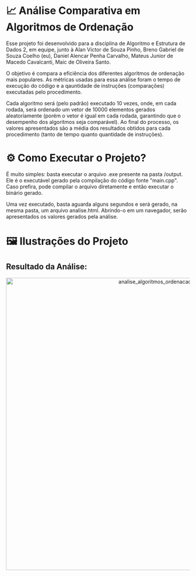 # 📈 Análise Comparativa em Algoritmos de Ordenação
Esse projeto foi desenvolvido para a disciplina de Algoritmo e Estrutura de Dados 2, em equipe, junto à Alan Victor de Souza Pinho, 
Breno Gabriel de Souza Coelho (eu), Daniel Alencar Penha Carvalho, Mateus Junior de Macedo Cavalcanti, Maic de Oliveira Santo.

O objetivo é compara a eficiência dos diferentes algoritmos de ordenação mais populares. As métricas usadas para essa análise foram
o tempo de execução do código e a qauntidade de instruções (comparações) executadas pelo procedimento.

Cada algoritmo será (pelo padrão) executado 10 vezes, onde, em cada rodada, será ordenado um vetor de 10000 elementos gerados aleatoriamente
(porém o vetor é igual em cada rodada, garantindo que o desempenho dos algoritmos seja comparável). Ao final do processo, os valores
apresentados são a média dos resultados obtidos para cada procedimento (tanto de tempo quanto quantidade de instruções).

# ⚙️ Como Executar o Projeto?

É muito simples: basta executar o arquivo .exe presente na pasta /output. Ele é o executável gerado pela compilação do código fonte
"main.cpp". Caso prefira, pode compilar o arquivo diretamente e então executar o binário gerado.

Uma vez executado, basta aguarda alguns segundos e será gerado, na mesma pasta, um arquivo analise.html. Abrindo-o em um navegador, 
serão apresentados os valores gerados pela análise.

# 🖼️ Ilustrações do Projeto

<h2><Strong>Resultado da Análise: </Strong></h2>
<p align="center">
  <img src="https://github.com/CodeByBreno/ComparativoAlgoritmosOrdenacacao/assets/132024181/0455010d-1fec-4f7f-ad27-2e496e6bb701)" width="800" alt="analise_algoritmos_ordenacao">
</p>

